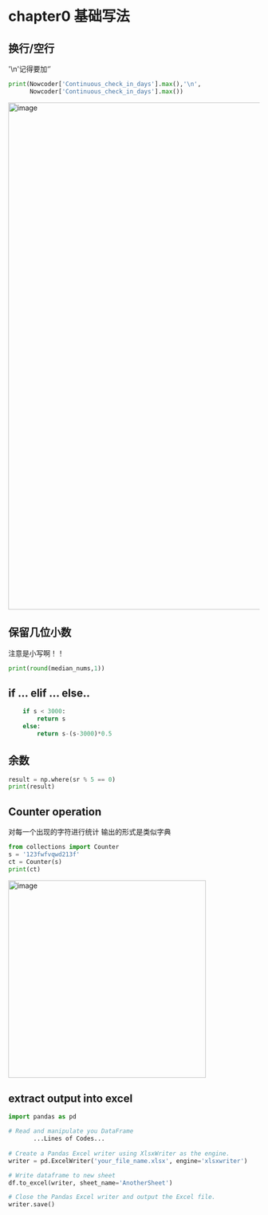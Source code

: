 # chapter0 基础写法
## 换行/空行
'\n'记得要加‘’
``` python
print(Nowcoder['Continuous_check_in_days'].max(),'\n',
      Nowcoder['Continuous_check_in_days'].max())
```
<img width="1017" alt="image" src="https://user-images.githubusercontent.com/105503216/183873390-a209e897-b04e-48a5-af93-5daf0ff5a51b.png">

## 保留几位小数
注意是小写啊！！
``` python
print(round(median_nums,1))
```

## if ... elif ... else..

``` python
    if s < 3000:
        return s
    else:
        return s-(s-3000)*0.5
```

## 余数

``` python
result = np.where(sr % 5 == 0)
print(result)
```

## Counter operation
对每一个出现的字符进行统计 输出的形式是类似字典
``` python
from collections import Counter
s = '123fwfvqwd213f'
ct = Counter(s)
print(ct)
```
<img width="396" alt="image" src="https://user-images.githubusercontent.com/105503216/192135295-f3932190-e771-4bb7-b876-77cfe8bb6131.png">  

## extract output into excel

```python
import pandas as pd

# Read and manipulate you DataFrame
       ...Lines of Codes...
       
# Create a Pandas Excel writer using XlsxWriter as the engine.
writer = pd.ExcelWriter('your_file_name.xlsx', engine='xlsxwriter')

# Write dataframe to new sheet
df.to_excel(writer, sheet_name='AnotherSheet')

# Close the Pandas Excel writer and output the Excel file.
writer.save()
```

